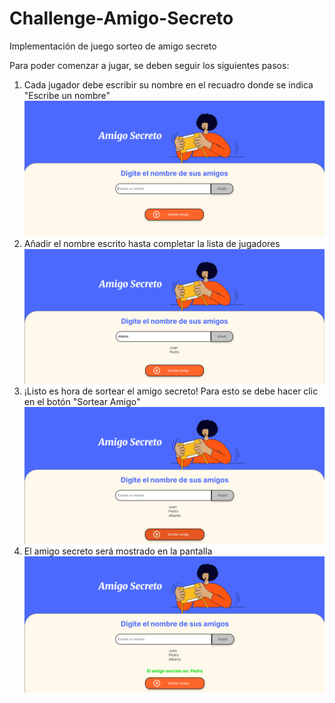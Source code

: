# Challenge-Amigo-Secreto

Implementación de juego sorteo de amigo secreto

Para poder comenzar a jugar, se deben seguir los siguientes pasos:

1. Cada jugador debe escribir su nombre en el recuadro donde se indica "Escribe un nombre"
![alt text](./assets/image.png)
2. Añadir el nombre escrito hasta completar la lista de jugadores
![alt text](./assets/image-1.png)
3. ¡Listo es hora de sortear el amigo secreto! Para esto se debe hacer clic en el botón "Sortear Amigo"
![alt text](./assets/image-2.png)
4. El amigo secreto será mostrado en la pantalla
![alt text](./assets/image-3.png)
